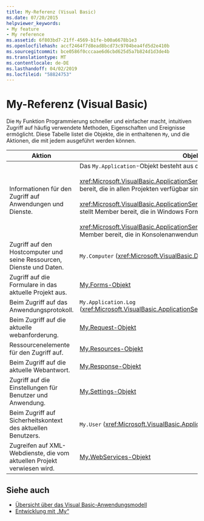 ```yaml
---
title: My-Referenz (Visual Basic)
ms.date: 07/20/2015
helpviewer_keywords:
- My feature
- My reference
ms.assetid: 6f803bd7-21ff-4569-b1fe-b00a6678b1e3
ms.openlocfilehash: accf2464f7d8ead8bcd73c9704bea4fd5d2e410b
ms.sourcegitcommit: bce0586f0cccaae6d6cbd625d5a7b824d1d3de4b
ms.translationtype: MT
ms.contentlocale: de-DE
ms.lasthandoff: 04/02/2019
ms.locfileid: "58824753"
---
```

# <a name="my-reference-visual-basic"></a>My-Referenz (Visual Basic)
Die `My` Funktion Programmierung schneller und einfacher macht, intuitiven Zugriff auf häufig verwendete Methoden, Eigenschaften und Ereignisse ermöglicht. Diese Tabelle listet die Objekte, die in enthaltenen `My`, und die Aktionen, die mit jedem ausgeführt werden können.  
  
|**Aktion**|**Objekt**|  
|----------------|----------------|  
|Informationen für den Zugriff auf Anwendungen und Dienste.|Das `My.Application`-Objekt besteht aus den folgenden Klassen:<br /><br /> <xref:Microsoft.VisualBasic.ApplicationServices.ApplicationBase> stellt Member bereit, die in allen Projekten verfügbar sind.<br /><br /> <xref:Microsoft.VisualBasic.ApplicationServices.WindowsFormsApplicationBase> stellt Member bereit, die in Windows Forms-Anwendungen verfügbar sind.<br /><br /> <xref:Microsoft.VisualBasic.ApplicationServices.ConsoleApplicationBase> stellt Member bereit, die in Konsolenanwendungen verfügbar sind.|  
|Zugriff auf den Hostcomputer und seine Ressourcen, Dienste und Daten.|`My.Computer` (<xref:Microsoft.VisualBasic.Devices.Computer>)|  
|Zugriff auf die Formulare in das aktuelle Projekt aus.|[My.Forms-Objekt](../../../visual-basic/language-reference/objects/my-forms-object.md)|  
|Beim Zugriff auf das Anwendungsprotokoll.|`My.Application.Log` (<xref:Microsoft.VisualBasic.ApplicationServices.ApplicationBase.Log%2A>)|  
|Beim Zugriff auf die aktuelle webanforderung.|[My.Request-Objekt](../../../visual-basic/language-reference/objects/my-request-object.md)|  
|Ressourcenelemente für den Zugriff auf.|[My.Resources-Objekt](../../../visual-basic/language-reference/objects/my-resources-object.md)|  
|Beim Zugriff auf die aktuelle Webantwort.|[My.Response-Objekt](../../../visual-basic/language-reference/objects/my-response-object.md)|  
|Zugriff auf die Einstellungen für Benutzer und Anwendung.|[My.Settings-Objekt](../../../visual-basic/language-reference/objects/my-settings-object.md)|  
|Beim Zugriff auf Sicherheitskontext des aktuellen Benutzers.|`My.User` (<xref:Microsoft.VisualBasic.ApplicationServices.User>)|  
|Zugreifen auf XML-Webdienste, die vom aktuellen Projekt verwiesen wird.|[My.WebServices-Objekt](../../../visual-basic/language-reference/objects/my-webservices-object.md)|  
  
## <a name="see-also"></a>Siehe auch

- [Übersicht über das Visual Basic-Anwendungsmodell](../../../visual-basic/developing-apps/development-with-my/overview-of-the-visual-basic-application-model.md)
- [Entwicklung mit „My“](../../../visual-basic/developing-apps/development-with-my/index.md)
